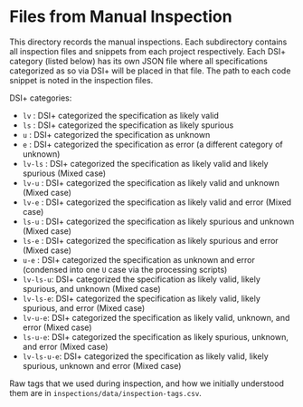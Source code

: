 # Files from Manual Inspection

This directory records the manual inspections. Each subdirectory contains all inspection files and snippets from each project respectively. Each DSI+ category (listed below) has its own JSON file where all specifications categorized as so via DSI+ will be placed in that file. The path to each code snippet is noted in the inspection files.

DSI+ categories:
- `lv` : DSI+ categorized the specification as likely valid
- `ls` : DSI+ categorized the specification as likely spurious
- `u` : DSI+ categorized the specification as unknown
- `e` : DSI+ categorized the specification as error (a different category of unknown)
- `lv-ls` : DSI+ categorized the specification as likely valid and likely spurious (Mixed case)
- `lv-u` : DSI+ categorized the specification as likely valid and unknown (Mixed case)
- `lv-e` : DSI+ categorized the specification as likely valid and error (Mixed case)
- `ls-u` : DSI+ categorized the specification as likely spurious and unknown (Mixed case)
- `ls-e` : DSI+ categorized the specification as likely spurious and error (Mixed case)
- `u-e` : DSI+ categorized the specification as unknown and error (condensed into one `U` case via the processing scripts)
- `lv-ls-u`: DSI+ categorized the specification as likely valid, likely spurious, and unknown (Mixed case)
- `lv-ls-e`: DSI+ categorized the specification as likely valid, likely spurious, and error (Mixed case)
- `lv-u-e`: DSI+ categorized the specification as likely valid, unknown, and error (Mixed case)
- `ls-u-e`: DSI+ categorized the specification as likely spurious, unknown, and error (Mixed case)
- `lv-ls-u-e`: DSI+ categorized the specification as likely valid, likely spurious, unknown and error (Mixed case)

Raw tags that we used during inspection, and how we initially understood them are in `inspections/data/inspection-tags.csv`.
